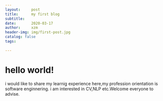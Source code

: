 ```yaml
---
layout:     post
title:      my first blog 
subtitle:    
date:       2020-03-17
author:     xzm
header-img: img/first-post.jpg
catalog: false
tags:
   
---
```


# hello world!

i would like to share my learnig experience here,my profession orientation is software enginnering. i am interested in CV,NLP etc.Welcome everyone to advise.
